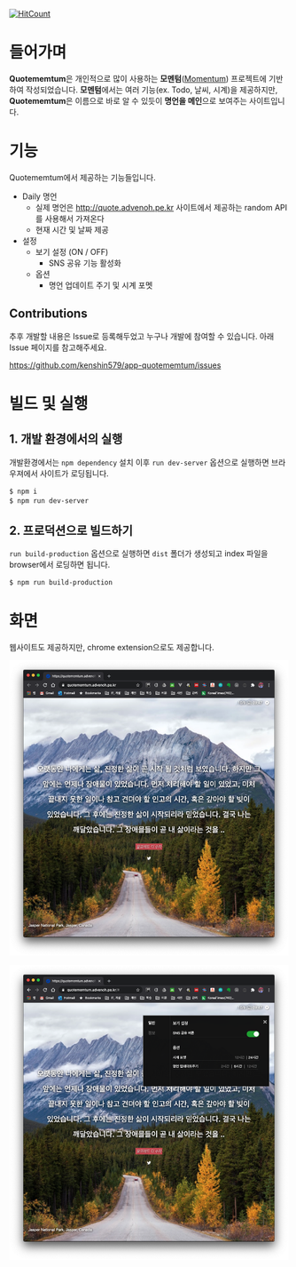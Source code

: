 [![HitCount](http://hits.dwyl.com/kenshin579/app-quotementum.svg)](http://hits.dwyl.com/kenshin579/app-quotementum)

# 들어가며

**Quotememtum**은 개인적으로 많이 사용하는 **모멘텀**([Momentum](https://momentumdash.com/)) 프로젝트에 기반하여 작성되었습니다. **모멘텀**에서는 여러 기능(ex. Todo, 날씨, 시계)을 제공하지만, **Quotememtum**은 이름으로 바로 알 수 있듯이 **명언을 메인**으로 보여주는 사이트입니다.

# 기능

Quotememtum에서 제공하는 기능들입니다. 

- Daily 명언
  - 실제 명언은 http://quote.advenoh.pe.kr 사이트에서 제공하는 random API를 사용해서 가져온다
  - 현재 시간 및 날짜 제공
- 설정
  - 보기 설정 (ON / OFF)
    - SNS 공유 기능 활성화
  - 옵션 
    - 명언 업데이트 주기 및 시계 포멧

## Contributions

추후 개발할 내용은 Issue로 등록해두었고 누구나 개발에 참여할 수 있습니다. 아래 Issue 페이지를 참고해주세요. 

https://github.com/kenshin579/app-quotememtum/issues

# 빌드 및 실행

## 1. 개발 환경에서의 실행

개발환경에서는 `npm dependency` 설치 이후 `run dev-server` 옵션으로 실행하면 브라우져에서 사이트가 로딩됩니다. 

```bash
$ npm i
$ npm run dev-server
```


## 2. 프로덕션으로 빌드하기

`run build-production` 옵션으로 실행하면 `dist` 폴더가 생성되고 index 파일을 browser에서 로딩하면 됩니다. 

```bash
$ npm run build-production
```

# 화면

웹사이트도 제공하지만, chrome extension으로도 제공합니다. 

![image-20201009094713392](images/image-20201009094713392.png)

![image-20201009094740297](images/image-20201009094740297.png)

